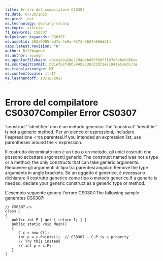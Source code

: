 ```yaml
---
title: Errore del compilatore CS0307
ms.date: 07/20/2015
ms.prod: .net
ms.technology: devlang-csharp
ms.topic: article
f1_keywords: CS0307
helpviewer_keywords: CS0307
ms.assetid: 202a9985-ed7a-4e0a-9573-5624e066d314
caps.latest.revision: "8"
author: BillWagner
ms.author: wiwagn
ms.openlocfilehash: abcea8aa28e2294d4bd95560ff187d3e0ebd6bce
ms.sourcegitcommit: bd1ef61f4bb794b25383d3d72e71041a5ced172e
ms.translationtype: MT
ms.contentlocale: it-IT
ms.lasthandoff: 10/18/2017
---
```

# <a name="compiler-error-cs0307"></a><span data-ttu-id="24943-102">Errore del compilatore CS0307</span><span class="sxs-lookup"><span data-stu-id="24943-102">Compiler Error CS0307</span></span>
<span data-ttu-id="24943-103">'construct' 'identifier' non è un metodo generico.</span><span class="sxs-lookup"><span data-stu-id="24943-103">The 'construct' 'identifier' is not a generic method.</span></span> <span data-ttu-id="24943-104">Per un elenco di espressioni, includere l'espressione < tra parentesi.</span><span class="sxs-lookup"><span data-stu-id="24943-104">If you intended an expression list, use parentheses around the < expression.</span></span>  
  
 <span data-ttu-id="24943-105">Il costrutto denominato non è un tipo o un metodo, gli unici costrutti che possono accettare argomenti generici.</span><span class="sxs-lookup"><span data-stu-id="24943-105">The construct named was not a type or a method, the only constructs that can take generic arguments.</span></span> <span data-ttu-id="24943-106">Rimuovere gli argomenti di tipo tra parentesi angolari.</span><span class="sxs-lookup"><span data-stu-id="24943-106">Remove the type arguments in angle brackets.</span></span> <span data-ttu-id="24943-107">Se un oggetto è generico, è necessario dichiarare il costrutto generico come tipo o metodo generico.</span><span class="sxs-lookup"><span data-stu-id="24943-107">If a generic is needed, declare your generic construct as a generic type or method.</span></span>  
  
 <span data-ttu-id="24943-108">L'esempio seguente genera l'errore CS0307:</span><span class="sxs-lookup"><span data-stu-id="24943-108">The following sample generates CS0307:</span></span>  
  
```  
// CS0307.cs  
class C  
{  
   public int P { get { return 1; } }  
   public static void Main()  
   {  
      C c = new C();  
      int p = c.P<int>();  // CS0307 – C.P is a property  
      // Try this instead  
      // int p = c.P;  
   }  
}  
```
